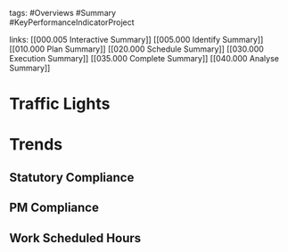 tags:
	#Overviews
	#Summary	
	#KeyPerformanceIndicatorProject

links:
	[[000.005 Interactive Summary]]
	[[005.000 Identify Summary]]
	[[010.000 Plan Summary]]
	[[020.000 Schedule Summary]]
	[[030.000 Execution Summary]]
	[[035.000 Complete Summary]]
	[[040.000 Analyse Summary]]
	
# Traffic Lights

# Trends
## Statutory Compliance 
## PM Compliance

## Work Scheduled Hours
